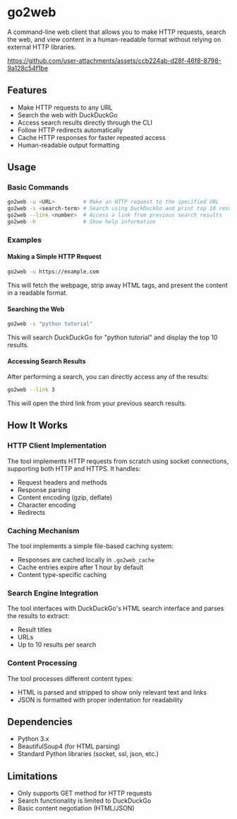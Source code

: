 # go2web

A command-line web client that allows you to make HTTP requests, search the web, and view content in a human-readable format without relying on external HTTP libraries.

https://github.com/user-attachments/assets/ccb224ab-d28f-46f8-8798-9a128c54f1be


## Features

- Make HTTP requests to any URL
- Search the web with DuckDuckGo
- Access search results directly through the CLI
- Follow HTTP redirects automatically
- Cache HTTP responses for faster repeated access
- Human-readable output formatting

## Usage

### Basic Commands

```bash
go2web -u <URL>         # Make an HTTP request to the specified URL
go2web -s <search-term> # Search using DuckDuckGo and print top 10 results
go2web --link <number>  # Access a link from previous search results
go2web -h               # Show help information
```

### Examples

#### Making a Simple HTTP Request

```bash
go2web -u https://example.com
```

This will fetch the webpage, strip away HTML tags, and present the content in a readable format.

#### Searching the Web

```bash
go2web -s "python tutorial"
```

This will search DuckDuckGo for "python tutorial" and display the top 10 results.

#### Accessing Search Results

After performing a search, you can directly access any of the results:

```bash
go2web --link 3
```

This will open the third link from your previous search results.

## How It Works

### HTTP Client Implementation

The tool implements HTTP requests from scratch using socket connections, supporting both HTTP and HTTPS. It handles:

- Request headers and methods
- Response parsing
- Content encoding (gzip, deflate)
- Character encoding
- Redirects

### Caching Mechanism

The tool implements a simple file-based caching system:

- Responses are cached locally in `.go2web_cache`
- Cache entries expire after 1 hour by default
- Content type-specific caching

### Search Engine Integration

The tool interfaces with DuckDuckGo's HTML search interface and parses the results to extract:

- Result titles
- URLs
- Up to 10 results per search

### Content Processing

The tool processes different content types:

- HTML is parsed and stripped to show only relevant text and links
- JSON is formatted with proper indentation for readability

## Dependencies

- Python 3.x
- BeautifulSoup4 (for HTML parsing)
- Standard Python libraries (socket, ssl, json, etc.)

## Limitations

- Only supports GET method for HTTP requests
- Search functionality is limited to DuckDuckGo
- Basic content negotiation (HTML/JSON)
